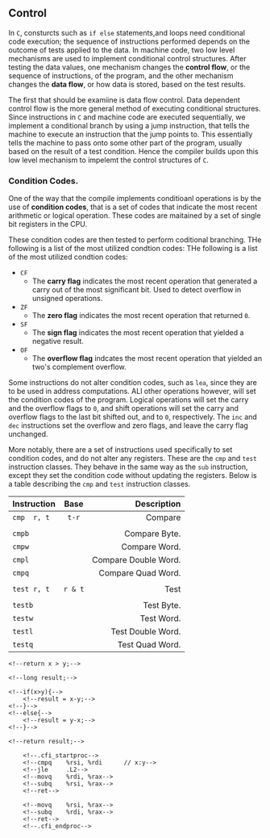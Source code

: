 ## Control

In `C`, consturcts such as `if else` statements,and loops need conditional code
execution; the sequence of instructions performed depends on the outcome of
tests applied to the data. In machine code, two low level mechanisms are used to
implement conditional control structures. After testing the data values, one
mechanism changes the **control flow**, or the sequence of instructions, of the
program, and the other mechanism changes the **data flow**, or how data is
stored, based on the test results.

The first that should be examiine is data flow control. Data dependent control
flow is the more general method of executing conditional structures. Since
instructions in `C` and machine code are executed sequentially, we implement
a conditional branch by using a jump instruction, that tells the machine to
execute an instruction that the jump points to. This essentially tells the
machine to pass onto some other part of the program, usually based on the result
of a test condition. Hence the compiler builds upon this low level mechanism to
impelemt the control structures of `C`.

### Condition Codes.

One of the way that the compile implements conditioanl operations is by the use
of **condition codes**, that is a set of codes that indicate the most recent
arithmetic or logical operation. These codes are maitained by a set of single
bit registers in the CPU.

These condition codes are then tested to perform coditional branching. THe
following is a list of the most utilized condtion codes: THe following is a list
of the most utilized condtion codes:

- `CF`
    - The **carry flag** indicates the most recent operation that generated
      a carry out of the most significant bit. Used to detect overflow in
      unsigned operations.
- `ZF`
    - The **zero flag** indicates the most recent operation that returned `0`.
- `SF`
    - The **sign flag** indicates the most recent operation that yielded
      a negative result.
- `OF`
    - The **overflow flag** indcates the most recent operation that yielded an
      two's complement overflow.

Some instructions do not alter condition codes, such as `lea`, since they are to
be used in address computations. ALl other operations however, will set the
condition codes of the program. Logical operations will set the carry and the
overflow flags to `0`, and shift operations will set the carry and overflow
flags to the last bit shifted out, and to `0`, respectively. The `inc` and `dec`
instructions set the overflow and zero flags, and leave the carry flag
unchanged.

More notably, there are a set of instructions used specifically to set condition
codes, and do not alter any registers. These are the `cmp` and `test`
instruction classes. They behave in the same way as the `sub` instruction,
except they set the condition code without updating the registers. Below is
a table describing the `cmp` and `test` instruction classes.

|Instruction            |           Base            |               Description|
|:---                   |           :---:           |                      ---:|
|`cmp  r, t`            |           `t-r`           |               Compare    |
|                       |                           |                          |
|`cmpb`                 |                           |         Compare Byte.    |
|`cmpw`                 |                           |         Compare Word.    |
|`cmpl`                 |                           |   Compare Double Word.   |
|`cmpq`                 |                           |   Compare Quad Word.     |
|                       |                           |                          |
|`test r, t`            |           `r & t`         |               Test       |
|                       |                           |                          |
|`testb`                |                           |         Test Byte.       |
|`testw`                |                           |         Test Word.       |
|`testl`                |                           |   Test Double Word.      |
|`testq`                |                           |   Test Quad Word.        |

<!--```c-->
<!--int greaterThan(long x, long y){-->
    <!--return x > y;-->
<!--}-->
<!--```-->

<!--```c-->
<!--0x0000000000001139 <+0>:	cmp    %rsi,%rdi    // Compare x and y.-->
<!--0x000000000000113c <+3>:	setg   %al          // Set when > is true.-->
<!--0x000000000000113f <+6>:	movzbl %al,%eax     // Zero rest of rax.-->
<!--0x0000000000001142 <+9>:	ret                 // Return.-->
<!--```-->

<!--```c -->
<!--long absdiff(long x, long y){-->
    <!--long result;-->

    <!--if(x>y){-->
        <!--result = x-y;-->
    <!--}-->
    <!--else{-->
        <!--result = y-x;-->
    <!--}-->

    <!--return result;-->
<!--}-->
<!--```-->

<!--```c-->
<!--// Compiled with gcc -Og -S -fno-if-conversion absdiff.c-->
<!--absdiff:-->
<!--.LFB0:-->
        <!--.cfi_startproc-->
        <!--cmpq    %rsi, %rdi      // x:y-->
        <!--jle     .L2-->
        <!--movq    %rdi, %rax-->
        <!--subq    %rsi, %rax-->
        <!--ret-->
<!--.L2:                            // x <= y-->
        <!--movq    %rsi, %rax-->
        <!--subq    %rdi, %rax-->
        <!--ret-->
        <!--.cfi_endproc-->
<!--```-->
